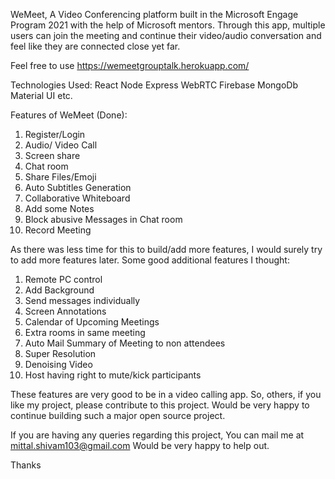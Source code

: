 WeMeet, A Video Conferencing platform built in the Microsoft Engage Program 2021 with the help of Microsoft mentors. Through this app, multiple users can join the meeting and continue their video/audio conversation and feel like they are connected close yet far.

Feel free to use https://wemeetgrouptalk.herokuapp.com/


Technologies Used:
React
Node
Express
WebRTC
Firebase
MongoDb
Material UI etc.

Features of WeMeet (Done):
1. Register/Login
2. Audio/ Video Call
3. Screen share
4. Chat room
5. Share Files/Emoji
6. Auto Subtitles Generation
7. Collaborative Whiteboard
8. Add some Notes
9. Block abusive Messages in Chat room
10. Record Meeting


As there was less time for this to build/add more features, I would surely try to add more features later. Some good additional features I thought:
1. Remote PC control
2. Add Background
3. Send messages individually
4. Screen Annotations
5. Calendar of Upcoming Meetings
6. Extra rooms in same meeting
7. Auto Mail Summary of Meeting to non attendees
8. Super Resolution
9. Denoising Video
10. Host having right to mute/kick participants

These features are very good to be in a video calling app. So, others, if you like my project, please contribute to this project. Would be very happy to continue building such a major open source project.


If you are having any queries regarding this project, You can mail me at mittal.shivam103@gmail.com Would be very happy to help out.

Thanks
